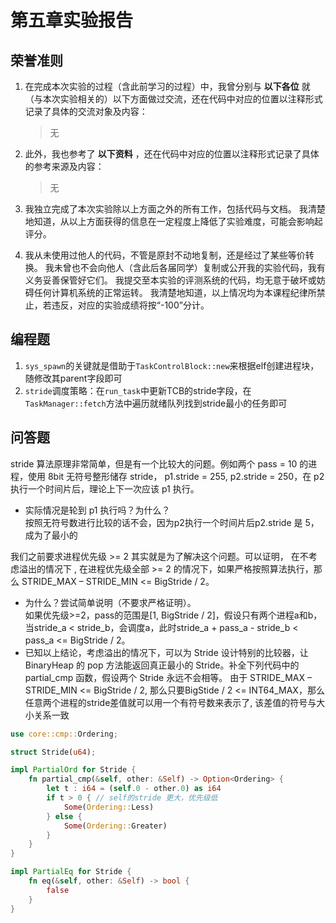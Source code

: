 # 第五章实验报告

## 荣誉准则

1. 在完成本次实验的过程（含此前学习的过程）中，我曾分别与 **以下各位** 就（与本次实验相关的）以下方面做过交流，还在代码中对应的位置以注释形式记录了具体的交流对象及内容：

   > 无

2. 此外，我也参考了 **以下资料** ，还在代码中对应的位置以注释形式记录了具体的参考来源及内容：

   > 无

3. 我独立完成了本次实验除以上方面之外的所有工作，包括代码与文档。 我清楚地知道，从以上方面获得的信息在一定程度上降低了实验难度，可能会影响起评分。

4. 我从未使用过他人的代码，不管是原封不动地复制，还是经过了某些等价转换。 我未曾也不会向他人（含此后各届同学）复制或公开我的实验代码，我有义务妥善保管好它们。 我提交至本实验的评测系统的代码，均无意于破坏或妨碍任何计算机系统的正常运转。 我清楚地知道，以上情况均为本课程纪律所禁止，若违反，对应的实验成绩将按“-100”分计。

## 编程题
1. `sys_spawn`的关键就是借助于`TaskControlBlock::new`来根据elf创建进程块，随修改其parent字段即可
2. `stride`调度策略：在`run_task`中更新TCB的stride字段，在`TaskManager::fetch`方法中遍历就绪队列找到stride最小的任务即可

## 问答题

stride 算法原理非常简单，但是有一个比较大的问题。例如两个 pass = 10 的进程，使用 8bit 无符号整形储存 stride， p1.stride = 255, p2.stride = 250，在 p2 执行一个时间片后，理论上下一次应该 p1 执行。

+ 实际情况是轮到 p1 执行吗？为什么？  
按照无符号数进行比较的话不会，因为p2执行一个时间片后p2.stride 是 5，成为了最小的

我们之前要求进程优先级 >= 2 其实就是为了解决这个问题。可以证明， 在不考虑溢出的情况下 , 在进程优先级全部 >= 2 的情况下，如果严格按照算法执行，那么 STRIDE_MAX – STRIDE_MIN <= BigStride / 2。

+ 为什么？尝试简单说明（不要求严格证明）。  
如果优先级>=2，pass的范围是[1, BigStride / 2]，假设只有两个进程a和b，当stride_a < stride_b，会调度a，此时stride_a + pass_a - stride_b < pass_a <= BigStride / 2。
+ 已知以上结论，考虑溢出的情况下，可以为 Stride 设计特别的比较器，让 BinaryHeap<Stride> 的 pop 方法能返回真正最小的 Stride。补全下列代码中的 partial_cmp 函数，假设两个 Stride 永远不会相等。
由于 STRIDE_MAX – STRIDE_MIN <= BigStride / 2, 那么只要BigStide / 2 <= INT64_MAX，那么任意两个进程的stride差值就可以用一个有符号数来表示了, 该差值的符号与大小关系一致
```rust
use core::cmp::Ordering;

struct Stride(u64);

impl PartialOrd for Stride {
    fn partial_cmp(&self, other: &Self) -> Option<Ordering> {
        let t : i64 = (self.0 - other.0) as i64
        if t > 0 { // self的stride 更大，优先级低
            Some(Ordering::Less)
        } else {
            Some(Ordering::Greater)
        }
    }
}

impl PartialEq for Stride {
    fn eq(&self, other: &Self) -> bool {
        false
    }
}
